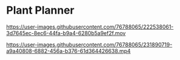 # Plant Planner


https://user-images.githubusercontent.com/76788065/222538061-3d7645ec-8ec6-44fa-b9a4-6280b5a9ef2f.mov



https://user-images.githubusercontent.com/76788065/231890719-a9a40808-6882-456a-b376-61d364426638.mp4

